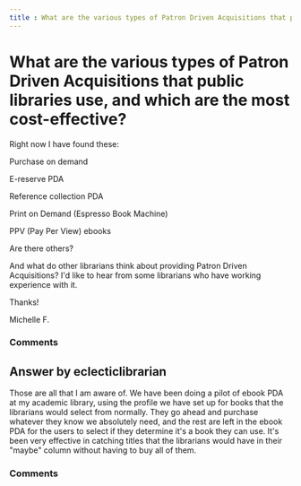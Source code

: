 ```yaml
---
title : What are the various types of Patron Driven Acquisitions that public libraries use, and which are the most cost-effective?
---
```

What are the various types of Patron Driven Acquisitions that public libraries use, and which are the most cost-effective?
=====================
Right now I have found these:

Purchase on demand

E-reserve PDA

Reference collection PDA

Print on Demand (Espresso Book Machine)

PPV (Pay Per View) ebooks

Are there others?

And what do other librarians think about providing Patron Driven
Acquisitions? I'd like to hear from some librarians who have working
experience with it.

Thanks!

Michelle F.

### Comments ###


Answer by eclecticlibrarian
----------------
Those are all that I am aware of. We have been doing a pilot of ebook
PDA at my academic library, using the profile we have set up for books
that the librarians would select from normally. They go ahead and
purchase whatever they know we absolutely need, and the rest are left in
the ebook PDA for the users to select if they determine it's a book they
can use. It's been very effective in catching titles that the librarians
would have in their "maybe" column without having to buy all of them.

### Comments ###

